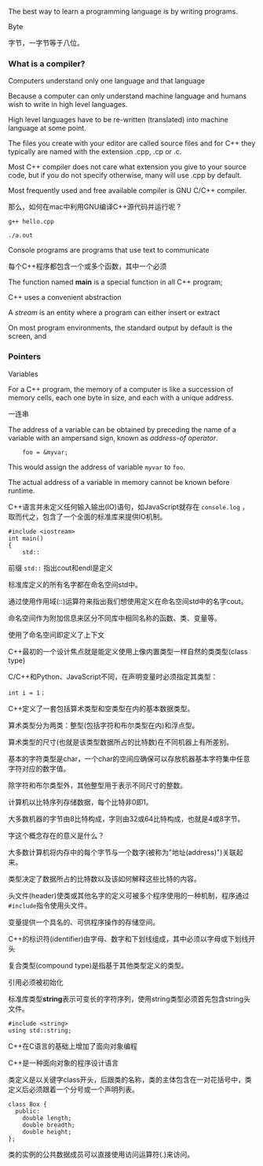 The best way to learn a programming language is by writing programs.

Byte

字节，一字节等于八位。

### What is a compiler?

Computers understand only one language and that language 

Because a computer can only understand machine language and humans wish to write in high level languages.

High level languages have to be re-written (translated) into machine language at some point.

The files you create with your editor are called source files and for C++ they typically are named with the extension .cpp, .cp or .c.

Most C++ compiler does not care what extension you give to your source code, but if you do not specify otherwise, many will use .cpp by default.

Most frequently used and free available compiler is GNU C/C++ compiler.

那么，如何在mac中利用GNU编译C++源代码并运行呢？

    g++ hello.cpp
    
    ./a.out

Console programs are programs that use text to communicate
 
每个C++程序都包含一个或多个函数，其中一个必须

The function named **main** is a special function in all C++ program;

C++ uses a convenient abstraction 

A *stream* is an entity where a program can either insert or extract 

On most program environments, the standard output by default is the screen, and 

### Pointers

Variables 

For a C++ program, the memory of a computer is like a succession of memory cells, each one byte in size, and each with a unique address.



一连串

The address of a variable can be obtained by preceding the name of a variable with an ampersand sign, known as *address-of operator*.

        foo = &myvar;
        
This would assign the address of variable `myvar` to `foo`.

The actual address of a variable in memory cannot be known before runtime.

C++语言并未定义任何输入输出(IO)语句，如JavaScript就存在 `console.log` ，取而代之，包含了一个全面的标准库来提供IO机制。

    #include <iostream>
    int main()
    {
        std::

前缀 `std::` 指出cout和endl是定义

标准库定义的所有名字都在命名空间std中。

通过使用作用域(::)运算符来指出我们想使用定义在命名空间std中的名字cout。

命名空间作为附加信息来区分不同库中相同名称的函数、类、变量等。

使用了命名空间即定义了上下文

C++最初的一个设计焦点就是能定义使用上像内置类型一样自然的类类型(class type)

C/C++和Python、JavaScript不同，在声明变量时必须指定其类型：

    int i = 1；

C++定义了一套包括算术类型和空类型在内的基本数据类型。

算术类型分为两类：整型(包括字符和布尔类型在内)和浮点型。

算术类型的尺寸(也就是该类型数据所占的比特数)在不同机器上有所差别。

基本的字符类型是char，一个char的空间应确保可以存放机器基本字符集中任意字符对应的数字值。

除字符和布尔类型外，其他整型用于表示不同尺寸的整数。

计算机以比特序列存储数据，每个比特非0即1。

大多数机器的字节由8比特构成，字则由32或64比特构成，也就是4或8字节。

字这个概念存在的意义是什么？

大多数计算机将内存中的每个字节与一个数字(被称为"地址(address)")关联起来。

类型决定了数据所占的比特数以及该如何解释这些比特的内容。

头文件(header)使类或其他名字的定义可被多个程序使用的一种机制，程序通过`#include`指令使用头文件。

变量提供一个具名的、可供程序操作的存储空间。

C++的标识符(identifier)由字母、数字和下划线组成，其中必须以字母或下划线开头

复合类型(compound type)是指基于其他类型定义的类型。

引用必须被初始化

标准库类型**string**表示可变长的字符序列，使用string类型必须首先包含string头文件。

    #include <string>
    using std::string;
    
C++在C语言的基础上增加了面向对象编程

C++是一种面向对象的程序设计语言

类定义是以关键字class开头，后跟类的名称，类的主体包含在一对花括号中，类定义后必须跟着一个分号或一个声明列表。

    class Box {
      public:
        double length;
        double breadth;
        double height;
    };

类的实例的公共数据成员可以直接使用访问运算符(.)来访问。

    